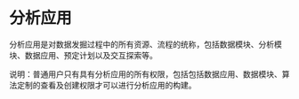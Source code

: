 # 分析应用

分析应用是对数据发掘过程中的所有资源、流程的统称，包括数据模块、分析模块、数据应用、预定计划以及交互探索等。

说明：普通用户只有具有分析应用的所有权限，包括包括数据应用、数据模块、算法定制的查看及创建权限才可以进行分析应用的构建。


